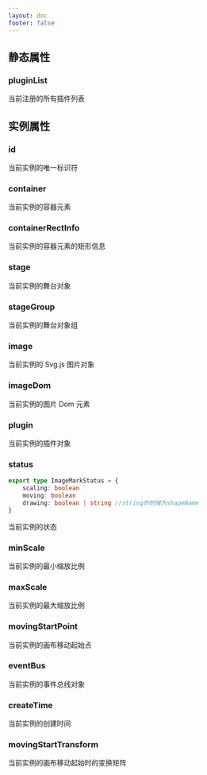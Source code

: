 ```yaml
---
layout: doc
footer: false
---
```


## 静态属性

### pluginList

当前注册的所有插件列表

## 实例属性

### id

当前实例的唯一标识符

### container

当前实例的容器元素

### containerRectInfo

当前实例的容器元素的矩形信息

### stage

当前实例的舞台对象

### stageGroup

当前实例的舞台对象组

### image

当前实例的 Svg.js 图片对象

### imageDom

当前实例的图片 Dom 元素

### plugin

当前实例的插件对象

### status

```ts
export type ImageMarkStatus = {
	scaling: boolean
	moving: boolean
	drawing: boolean | string //string的时候为shapeName
}
```

当前实例的状态

### minScale

当前实例的最小缩放比例

### maxScale

当前实例的最大缩放比例

### movingStartPoint

当前实例的画布移动起始点

### eventBus

当前实例的事件总线对象

### createTime

当前实例的创建时间

### movingStartTransform

当前实例的画布移动起始时的变换矩阵
